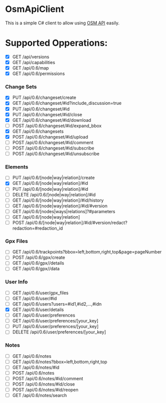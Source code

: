 # OsmApiClient

This is a simple C# client to allow using [OSM API](https://wiki.openstreetmap.org/wiki/API_v0.6) easily.

# Supported Opperations:
- [x] GET /api/versions
- [x] GET /api/capabilities
- [x] GET /api/0.6/map
- [x] GET /api/0.6/permissions
### Change Sets
- [x] PUT /api/0.6/changeset/create
- [x] GET /api/0.6/changeset/#id?include_discussion=true
- [x] PUT /api/0.6/changeset/#id
- [x] PUT /api/0.6/changeset/#id/close
- [x] GET /api/0.6/changeset/#id/download
- [ ] POST /api/0.6/changeset/#id/expand_bbox
- [x] GET /api/0.6/changesets
- [x] POST /api/0.6/changeset/#id/upload
- [ ] POST /api/0.6/changeset/#id/comment
- [ ] POST /api/0.6/changeset/#id/subscribe
- [ ] POST /api/0.6/changeset/#id/unsubscribe
### Elements
- [ ] PUT /api/0.6/[node|way|relation]/create
- [x] GET /api/0.6/[node|way|relation]/#id
- [ ] PUT /api/0.6/[node|way|relation]/#id
- [ ] DELETE /api/0.6/[node|way|relation]/#id
- [ ] GET /api/0.6/[node|way|relation]/#id/history
- [ ] GET /api/0.6/[node|way|relation]/#id/#version
- [ ] GET /api/0.6/[nodes|ways|relations]?#parameters
- [ ] GET /api/0.6/[node|way|relation]
- [ ] POST /api/0.6/[node|way|relation]/#id/#version/redact?redaction=#redaction_id
### Gpx Files
- [ ] GET /api/0.6/trackpoints?bbox=left,bottom,right,top&page=pageNumber
- [ ] POST /api/0.6/gpx/create
- [ ] GET /api/0.6/gpx//details
- [ ] GET /api/0.6/gpx//data
### User Info
- [ ] GET /api/0.6/user/gpx_files
- [ ] GET /api/0.6/user/#id
- [ ] GET /api/0.6/users?users=#id1,#id2,...,#idn
- [x] GET /api/0.6/user/details
- [ ] GET /api/0.6/user/preferences
- [ ] GET /api/0.6/user/preferences/[your_key]
- [ ] PUT /api/0.6/user/preferences/[your_key]
- [ ] DELETE /api/0.6/user/preferences/[your_key]
### Notes
- [ ] GET /api/0.6/notes
- [ ] GET /api/0.6/notes?bbox=left,bottom,right,top
- [ ] GET /api/0.6/notes/#id
- [ ] POST /api/0.6/notes
- [ ] POST /api/0.6/notes/#id/comment
- [ ] POST /api/0.6/notes/#id/close
- [ ] POST /api/0.6/notes/#id/reopen
- [ ] GET /api/0.6/notes/search